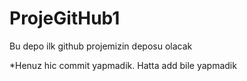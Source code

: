 # ProjeGitHub1
Bu depo ilk github projemizin deposu olacak

*Henuz hic commit yapmadik. Hatta add bile yapmadik